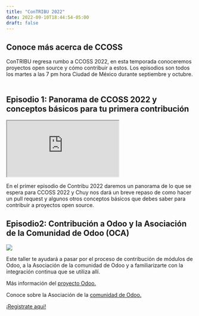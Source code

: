 ```yaml
---
title: "ConTRIBU 2022"
date: 2022-09-10T18:44:54-05:00
draft: false
---
```


## Conoce más acerca de CCOSS

ConTRIBU regresa rumbo a CCOSS  2022, en esta temporada conoceremos proyectos open source y cómo contribuir a estos. Los episodios son todos los martes a las 7 pm hora Ciudad de México durante septiembre y octubre.
<br>
<br>

   <div class="row row-cols-1 row-cols-md-2">
        <div class="col mb-4">
          <div class="card" style="border: none;">
       <h2>Episodio 1: Panorama de CCOSS 2022 y conceptos básicos para tu primera contribución</h2>
 <div class="embed-responsive embed-responsive-16by9">
              <iframe class="embed-responsive-item" src="https://www.youtube.com/embed/Lw9tdJTethU" allowfullscreen></iframe>
            </div>
            <p>En el primer episodio de Contribu 2022 daremos un panorama de lo que se espera para CCOSS 2022 y Chuy nos dará un breve repaso de como hacer un pull request y algunos otros conceptos básicos que debes saber para contribuir a proyectos open source.
</p>
          </div>
        </div>
        <div class="col mb-4">
          <div class="card" style="border: none;">
          <h2>Episodio2: Contribución a Odoo y la Asociación de la Comunidad de Odoo (OCA)</h2>
                <a href="https://sg1.run/contribuep2">
  <img src="../images/blog/CCOSS 2022-ConTRIBU-2.png" class="img-fluid" >
  </a>
 </div>
 <p>Este taller te ayudará a pasar por el proceso de contribución de módulos de Odoo, a la Asociación de la comunidad de Odoo y a familiarizarte con la integración continua que se utiliza allí.

Más información del [proyecto Odoo.](https://odoo.com/)

Conoce sobre la Asociación de la [comunidad de Odoo.](https://odoo-community.org/)</p>

<a href="https://sg1.run/contribuep2">¡Registrate aqui!</a>
        </div>
      </div>


